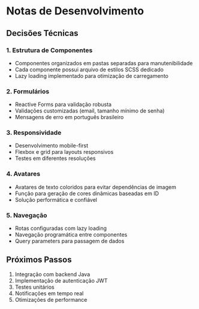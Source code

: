 # Notas de Desenvolvimento

## Decisões Técnicas

### 1. Estrutura de Componentes
- Componentes organizados em pastas separadas para manutenibilidade
- Cada componente possui arquivo de estilos SCSS dedicado
- Lazy loading implementado para otimização de carregamento

### 2. Formulários
- Reactive Forms para validação robusta
- Validações customizadas (email, tamanho mínimo de senha)
- Mensagens de erro em português brasileiro

### 3. Responsividade
- Desenvolvimento mobile-first
- Flexbox e grid para layouts responsivos
- Testes em diferentes resoluções

### 4. Avatares
- Avatares de texto coloridos para evitar dependências de imagem
- Função para geração de cores dinâmicas baseadas em ID
- Solução performática e confiável

### 5. Navegação
- Rotas configuradas com lazy loading
- Navegação programática entre componentes
- Query parameters para passagem de dados

## Próximos Passos

1. Integração com backend Java
2. Implementação de autenticação JWT
3. Testes unitários
4. Notificações em tempo real
5. Otimizações de performance
